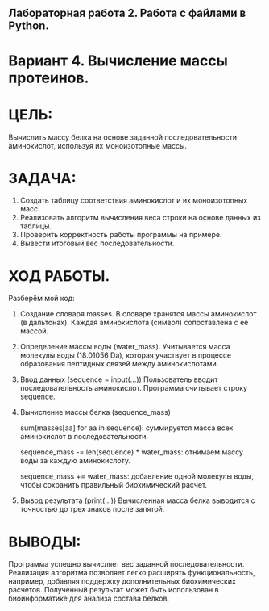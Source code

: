 ## Лабораторная работа 2. Работа с файлами в Python. 
# Вариант 4. Вычисление массы протеинов.
# ЦЕЛЬ: 
Вычислить массу белка на основе заданной последовательности аминокислот, используя их моноизотопные массы.
# ЗАДАЧА: 
1. Создать таблицу соответствия аминокислот и их моноизотопных масс.
2. Реализовать алгоритм вычисления веса строки на основе данных из таблицы.
3. Проверить корректность работы программы на примере.
4. Вывести итоговый вес последовательности.
# ХОД РАБОТЫ. 
Разберём мой код:
1. Создание словаря masses. В словаре хранятся массы аминокислот (в дальтонах). Каждая аминокислота (символ) сопоставлена с её массой.
2. Определение массы воды (water_mass). Учитывается масса молекулы воды (18.01056 Da), которая участвует в процессе образования пептидных связей между аминокислотами.
3. Ввод данных (sequence = input(...))
Пользователь вводит последовательность аминокислот.
Программа считывает строку sequence.
4. Вычисление массы белка (sequence_mass)

   sum(masses[aa] for aa in sequence): суммируется масса всех аминокислот в последовательности.

   sequence_mass -= len(sequence) * water_mass: отнимаем массу воды за каждую аминокислоту.

   sequence_mass += water_mass: добавление одной молекулы воды, чтобы сохранить правильный биохимический расчет.

5. Вывод результата (print(...))
Вычисленная масса белка выводится с точностью до трех знаков после запятой.
# ВЫВОДЫ: 
Программа успешно вычисляет вес заданной последовательности. Реализация алгоритма позволяет легко расширять функциональность, например, добавляя поддержку дополнительных биохимических расчетов. Полученный результат может быть использован в биоинформатике для анализа состава белков.
